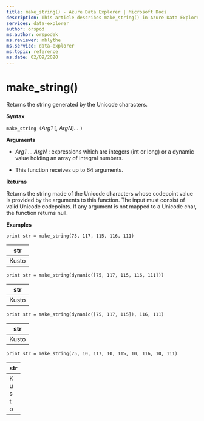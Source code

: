```yaml
---
title: make_string() - Azure Data Explorer | Microsoft Docs
description: This article describes make_string() in Azure Data Explorer.
services: data-explorer
author: orspod
ms.author: orspodek
ms.reviewer: mblythe
ms.service: data-explorer
ms.topic: reference
ms.date: 02/09/2020
---
```

# make_string()

Returns the string generated by the Unicode characters.
    
**Syntax**

`make_string (`*Arg1* [, *ArgN*]... `)`

**Arguments**

* *Arg1* ... *ArgN* : expressions which are integers (int or long) or a dynamic value holding an array of integral numbers.

* This function receives up to 64 arguments. 

**Returns**

Returns the string made of the Unicode characters whose codepoint value is provided by the arguments to this function. The input must consist of valid Unicode codepoints.
If any argument is not mapped to a Unicode char, the function returns null.

**Examples**

```
print str = make_string(75, 117, 115, 116, 111)
```

|str|
|---|
|Kusto|
    
```
print str = make_string(dynamic([75, 117, 115, 116, 111]))
```

|str|
|---|
|Kusto|

```
print str = make_string(dynamic([75, 117, 115]), 116, 111)
```

|str|
|---|
|Kusto|

```
print str = make_string(75, 10, 117, 10, 115, 10, 116, 10, 111)
```

|str|
|---|
|K<br>u<br>s<br>t<br>o|